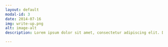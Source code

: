 ```yaml
---
layout: default
modal-id: 3
date: 2014-07-16
img: write-up.png
alt: image-alt
description: Lorem ipsum dolor sit amet, consectetur adipiscing elit. Donec consequat ligula ac tristique finibus. Morbi libero mauris, ultrices eu auctor at, gravida et ligula. Curabitur lobortis vitae velit nec laoreet. Fusce felis nisi, sagittis vel tempor nec, commodo nec libero. Etiam efficitur tellus vitae quam molestie blandit. Integer augue arcu, mattis ac nunc eu, auctor consequat tortor. <br />Proin nec cursus orci. Nunc in sapien ligula. Phasellus quis felis nisl. <br />Quisque faucibus lorem mi, ut tempus massa pellentesque vitae. Vivamus tristique sollicitudin pharetra. Vestibulum posuere, libero nec consectetur auctor, sapien erat porta tellus, in posuere ipsum risus eget risus. Sed in nisi eu libero ullamcorper malesuada in sed turpis. Aenean sagittis ipsum eget risus iaculis, a malesuada risus rutrum. <br />Proin quis tincidunt justo, a ornare sapien. In molestie nisl vitae nibh blandit, convallis mattis diam placerat.

---
```

